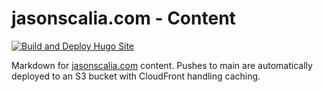 # jasonscalia.com - Content

[![Build and Deploy Hugo Site](https://github.com/jasonscalia/jasonscalia.com-content/actions/workflows/main.yml/badge.svg?branch=main)](https://github.com/jasonscalia/jasonscalia.com-content/actions/workflows/main.yml)

Markdown for [jasonscalia.com](jasonscalia.com) content. Pushes to main are automatically deployed to an S3 bucket with CloudFront handling caching.
